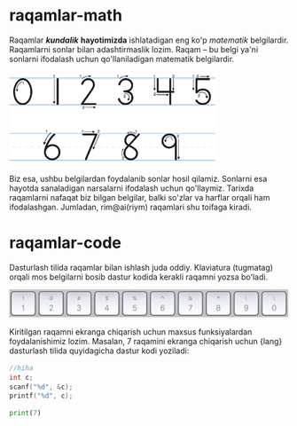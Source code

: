 # raqamlar-math
Raqamlar ***kundalik*** **hayotimizda** ishlatadigan eng ko'p *matematik* belgilardir. Raqamlarni sonlar bilan adashtirmaslik lozim. Raqam – bu belgi ya'ni sonlarni ifodalash uchun qo'llaniladigan matematik belgilardir.

![Ularga no'l bir ikki uch to'rt besh olti yetti sakkiz to'qqiz belgilari kiradi va arab raqamlari deyiladi](./raqamlar.png)

Biz esa, ushbu belgilardan foydalanib sonlar hosil qilamiz. Sonlarni esa hayotda sanaladigan narsalarni ifodalash uchun qo'llaymiz. 
Tarixda raqamlarni nafaqat biz bilgan belgilar, balki so'zlar va harflar orqali ham ifodalashgan. Jumladan, rim@ai(riym) raqamlari shu toifaga kiradi.

# raqamlar-code
Dasturlash tilida raqamlar bilan ishlash juda oddiy. Klaviatura (tugmatag) orqali mos belgilarni bosib dastur kodida kerakli raqamni yozsa boʻladi.

![Ya'ni dasturlash tillarida ishlatiladigan raqamlar oʻzimiz ishlatadigan raqamlar bilan bir xil ma’noga ega.](./raqamlar-keyboard.png)

Kiritilgan raqamni ekranga chiqarish uchun maxsus funksiyalardan foydalanishimiz lozim. Masalan, 7 raqamini ekranga chiqarish uchun {lang} dasturlash tilida quyidagicha dastur kodi yoziladi:

```c
//hiha
int c;
scanf("%d", &c);
printf("%d", c);
```

```python
print(7)
```
